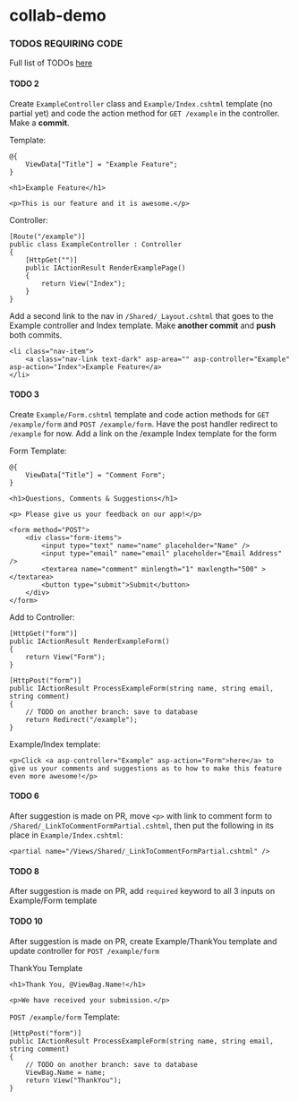 # collab-demo

### TODOS REQUIRING CODE

Full list of TODOs [here](https://docs.google.com/document/d/1R8XIKSDRQgfDAE0Qmzrpmn7Ja0AuzFovTYY7PDEDeUM/edit)

#### TODO 2
Create `ExampleController` class and `Example/Index.cshtml` template (no partial yet) and code the action method for `GET /example` in the controller. Make a **commit**.

Template:
```
@{
    ViewData["Title"] = "Example Feature";
}

<h1>Example Feature</h1>

<p>This is our feature and it is awesome.</p>
```

Controller:
```
[Route("/example")]
public class ExampleController : Controller
{
    [HttpGet("")]
    public IActionResult RenderExamplePage()
    {
        return View("Index");
    }
}
```

Add a second link to the nav in `/Shared/_Layout.cshtml` that goes to the Example controller and Index template. Make **another commit** and **push** both commits.
```
<li class="nav-item">
    <a class="nav-link text-dark" asp-area="" asp-controller="Example" asp-action="Index">Example Feature</a>
</li>
```

#### TODO 3
Create `Example/Form.cshtml` template and code action methods for `GET /example/form` and `POST /example/form`. Have the post handler redirect to `/example` for now. Add a link on the /example Index template for the form

Form Template:
```
@{
    ViewData["Title"] = "Comment Form";
}

<h1>Questions, Comments & Suggestions</h1>

<p> Please give us your feedback on our app!</p>

<form method="POST">
    <div class="form-items">
        <input type="text" name="name" placeholder="Name" />
        <input type="email" name="email" placeholder="Email Address" />
        <textarea name="comment" minlength="1" maxlength="500" ></textarea>
        <button type="submit">Submit</button>
    </div>
</form>
```

Add to Controller:
```
[HttpGet("form")]
public IActionResult RenderExampleForm()
{
    return View("Form");
}

[HttpPost("form")]
public IActionResult ProcessExampleForm(string name, string email, string comment)
{
    // TODO on another branch: save to database
    return Redirect("/example");
}
```

Example/Index template:
```
<p>Click <a asp-controller="Example" asp-action="Form">here</a> to give us your comments and suggestions as to how to make this feature even more awesome!</p>
```


#### TODO 6
After suggestion is made on PR, move `<p>` with link to comment form to `/Shared/_LinkToCommentFormPartial.cshtml`, then put the following in its place in `Example/Index.cshtml`:
```
<partial name="/Views/Shared/_LinkToCommentFormPartial.cshtml" />
```

#### TODO 8
After suggestion is made on PR, add `required` keyword to all 3 inputs on Example/Form template

#### TODO 10 
After suggestion is made on PR, create Example/ThankYou template and update controller for `POST /example/form` 

ThankYou Template
```
<h1>Thank You, @ViewBag.Name!</h1>

<p>We have received your submission.</p>
```

`POST /example/form` Template:
```
[HttpPost("form")]
public IActionResult ProcessExampleForm(string name, string email, string comment)
{
    // TODO on another branch: save to database
    ViewBag.Name = name;
    return View("ThankYou");
}
```
